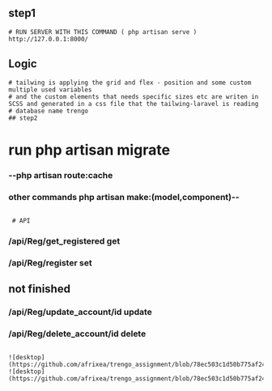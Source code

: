 ## step1
```
# RUN SERVER WITH THIS COMMAND ( php artisan serve ) http://127.0.0.1:8000/
```
## Logic
```
# tailwing is applying the grid and flex - position and some custom multiple used variables 
# and the custom elements that needs specific sizes etc are writen in SCSS and generated in a css file that the tailwing-laravel is reading 
# database name trengo
## step2
```

# run php artisan migrate 
### --php artisan route:cache
### other commands php artisan make:(model,component)--
```
 
 # API
 ```
 ### /api/Reg/get_registered get 
 ### /api/Reg/register set
 ## not finished 
 ### /api/Reg/update_account/id update
 ### /api/Reg/delete_account/id delete
 ```

 ![desktop](https://github.com/afrixea/trengo_assignment/blob/78ec503c1d50b775af24006fc786eca19b20fd2c/Screenshot_1.jpg)
 ![desktop](https://github.com/afrixea/trengo_assignment/blob/78ec503c1d50b775af24006fc786eca19b20fd2c/Screenshot_2.jpg)
 
 
